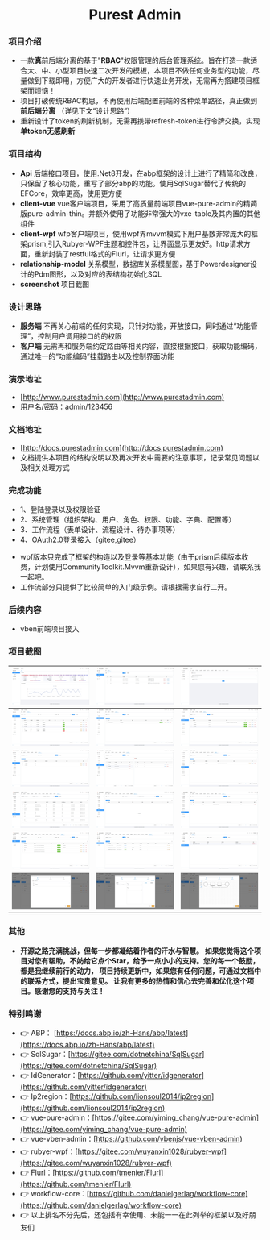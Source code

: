 # <div align="center">Purest Admin</div>

### 项目介绍

* 一款**真**前后端分离的基于"**RBAC**"权限管理的后台管理系统。旨在打造一款适合大、中、小型项目快速二次开发的模板，本项目不做任何业务型的功能，尽量做到下载即用，方便广大的开发者进行快速业务开发，无需再为搭建项目框架而烦恼！
* 项目打破传统RBAC构思，不再使用后端配置前端的各种菜单路径，真正做到 **前后端分离** （详见下文“设计思路”）
* 重新设计了token的刷新机制，无需再携带refresh-token进行令牌交换，实现 **单token无感刷新**

### 项目结构

*  **Api** 后端接口项目，使用.Net8开发，在abp框架的设计上进行了精简和改良，只保留了核心功能，重写了部分abp的功能。使用SqlSugar替代了传统的EFCore，效率更高，使用更方便
*  **client-vue** vue客户端项目，采用了高质量前端项目vue-pure-admin的精简版pure-admin-thin。并额外使用了功能非常强大的vxe-table及其内置的其他组件
*  **client-wpf** wfp客户端项目，使用wpf界mvvm模式下用户基数非常庞大的框架prism,引入Rubyer-WPF主题和控件包，让界面显示更友好。http请求方面，重新封装了restful格式的Flurl，让请求更方便
*  **relationship-model** 关系模型，数据库关系模型图，基于Powerdesigner设计的Pdm图形，以及对应的表结构初始化SQL
*  **screenshot** 项目截图

### 设计思路

*  **服务端** 不再关心前端的任何实现，只针对功能，开放接口，同时通过“功能管理”，控制用户调用接口的的权限
*  **客户端** 无需再和服务端约定路由等相关内容，直接根据接口，获取功能编码，通过唯一的“功能编码”挂载路由以及控制界面功能

### 演示地址

- [http://www.purestadmin.com](http://www.purestadmin.com)
- 用户名/密码：admin/123456

### 文档地址

- [http://docs.purestadmin.com](http://docs.purestadmin.com)
- 文档提供本项目的结构说明以及再次开发中需要的注意事项，记录常见问题以及相关处理方式

### 完成功能

- 1、登陆登录以及权限验证
- 2、系统管理（组织架构、用户、角色、权限、功能、字典、配置等）
- 3、工作流程（表单设计、流程设计、待办事项等）
- 4、OAuth2.0登录接入（gitee,gitee）

* wpf版本只完成了框架的构造以及登录等基本功能（由于prism后续版本收费，计划使用CommunityToolkit.Mvvm重新设计），如果您有兴趣，请联系我一起吧。
* 工作流部分只提供了比较简单的入门级示例。请根据需求自行二开。

### 后续内容

- vben前端项目接入

### 项目截图

| ![系统首页](screenshot/welcome.png)|![在线用户](screenshot/onlineuserlist.png) |![个人信息](screenshot/userinfo.png)|
|---|---|---|
| ![用户管理](screenshot/userlist.png) | ![角色管理](screenshot/rolelist.png)  | ![功能管理](screenshot/functionlist.png) |
| ![组织机构](screenshot/organizationlist.png) | ![字典管理](screenshot/dictionarylist.png) |![配置管理](screenshot/systemconfiglist.png) |
| ![请求日志](screenshot/requestloglist.png) | ![通知公告](screenshot/noticelist.png) |![系统文件](screenshot/profilesystemlist.png) |
| ![流程模版](screenshot/workflowdefinelist.png) | ![我的流程](screenshot/myinstancelist.png) |![待办事项](screenshot/waitinglist.png) |
| ![步骤1](screenshot/definestep1.png) | ![步骤2](screenshot/definestep2.png) |![步骤3](screenshot/definestep3.png) |

### 其他

* **开源之路充满挑战，但每一步都凝结着作者的汗水与智慧。 如果您觉得这个项目对您有帮助，不妨给它点个Star，给予一点小小的支持。您的每一个鼓励，都是我继续前行的动力， 项目持续更新中，如果您有任何问题，可通过文档中的联系方式，提出宝贵意见。 让我有更多的热情和信心去完善和优化这个项目。感谢您的支持与关注！** 

### 特别鸣谢
- 👉 ABP：  [https://docs.abp.io/zh-Hans/abp/latest](https://docs.abp.io/zh-Hans/abp/latest)
- 👉 SqlSugar：[https://gitee.com/dotnetchina/SqlSugar](https://gitee.com/dotnetchina/SqlSugar)
- 👉 IdGenerator：[https://github.com/yitter/idgenerator](https://github.com/yitter/idgenerator)
- 👉 Ip2region：[https://github.com/lionsoul2014/ip2region](https://github.com/lionsoul2014/ip2region)
- 👉 vue-pure-admin：[https://gitee.com/yiming_chang/vue-pure-admin](https://gitee.com/yiming_chang/vue-pure-admin)
- 👉 vue-vben-admin：[https://github.com/vbenjs/vue-vben-admin)
- 👉 rubyer-wpf：[https://gitee.com/wuyanxin1028/rubyer-wpf](https://gitee.com/wuyanxin1028/rubyer-wpf)
- 👉 Flurl：[https://github.com/tmenier/Flurl](https://github.com/tmenier/Flurl)
- 👉 workflow-core：[https://github.com/danielgerlag/workflow-core](https://github.com/danielgerlag/workflow-core)
- 👉 以上排名不分先后，还包括有幸使用、未能一一在此列举的框架以及好朋友们
